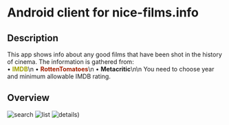 # Android client for nice-films.info
## Description  
This app shows info about any good films that have been shot in the history of cinema.
The information is gathered from:  
        • <b><font color="#A3A300">IMDB</font></b>\n
        • <b><font color="#A32100">RottenTomatoes</font></b>\n
        • <b>Metacritic</b>\n\n
        You need to choose year and minimum allowable IMDB rating.
## Overview
![search](https://cloud.githubusercontent.com/assets/13981035/10711429/9e9ec9a0-7a83-11e5-84c2-fd1a960af42d.jpg)
![list](https://cloud.githubusercontent.com/assets/13981035/10711430/9ea19f9a-7a83-11e5-943b-86c730856541.jpg)
![details](https://cloud.githubusercontent.com/assets/13981035/10711431/9f1366ca-7a83-11e5-9298-46b371932e89.jpg))
